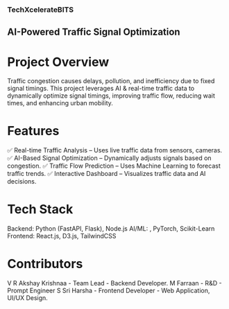 ### TechXcelerateBITS

## AI-Powered Traffic Signal Optimization

# Project Overview
Traffic congestion causes delays, pollution, and inefficiency due to fixed signal timings. This project leverages AI & real-time traffic data to dynamically optimize signal timings, improving traffic flow, reducing wait times, and enhancing urban mobility.

# Features
✅ Real-time Traffic Analysis – Uses live traffic data from sensors, cameras.
✅ AI-Based Signal Optimization – Dynamically adjusts signals based on congestion.
✅ Traffic Flow Prediction – Uses Machine Learning to forecast traffic trends.
✅ Interactive Dashboard – Visualizes traffic data and AI decisions.

# Tech Stack
Backend: Python (FastAPI, Flask), Node.js
AI/ML: , PyTorch, Scikit-Learn
Frontend: React.js, D3.js, TailwindCSS

# Contributors
V R Akshay Krishnaa - Team Lead - Backend Developer.
M Farraan - R&D - Prompt Engineer 
S Sri Harsha - Frontend Developer - Web Application, UI/UX Design.
